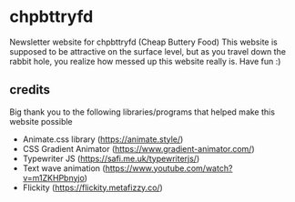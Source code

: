 # chpbttryfd
Newsletter website for chpbttryfd (Cheap Buttery Food)
This website is supposed to be attractive on the surface level, but as you travel down the rabbit hole,
you realize how messed up this website really is. Have fun :)

## credits
Big thank you to the following libraries/programs that helped make this website possible
- Animate.css library (https://animate.style/)
- CSS Gradient Animator (https://www.gradient-animator.com/)
- Typewriter JS (https://safi.me.uk/typewriterjs/)
- Text wave animation (https://www.youtube.com/watch?v=m1ZKHPbnyjo)
- Flickity (https://flickity.metafizzy.co/)
